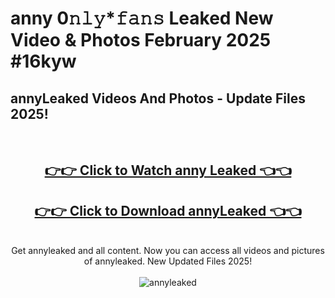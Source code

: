 # anny 0𝚗𝚕𝚢*𝚏𝚊𝚗𝚜 Leaked New Video & Photos February 2025 #16kyw

<h2>annyLeaked Videos And Photos - Update Files 2025!</h2>
<br>
<div align="center">
<h2><a href="https://mediaupload.pro?title=anny&ref=11F" rel="nofollow">👉👉 Click to Watch anny Leaked 👈👈</a></h2>
<h2><a href="https://mediaupload.pro?title=anny&ref=11F" rel="nofollow">👉👉 Click to Download annyLeaked 👈👈</a></h2>
<br>
Get annyleaked and all content. Now you can access all videos and pictures of annyleaked. New Updated Files 2025!
<br>
<br>
<a href="https://mediaupload.pro?title=anny&ref=11F" rel="nofollow" data-target="animated-image.originalLink"><img src="https://i.ibb.co/Gkj2r4b/banner.png" alt="annyleaked" style="max-width: 100%; display: inline-block;" data-target="animated-image.originalImage"></a>
</div>
<br>

